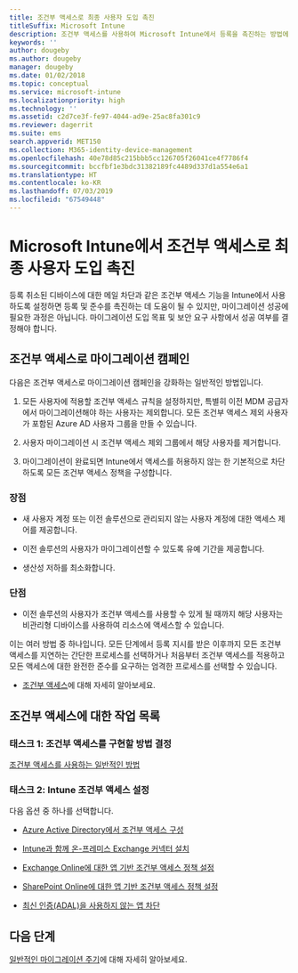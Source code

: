 ```yaml
---
title: 조건부 액세스로 최종 사용자 도입 촉진
titleSuffix: Microsoft Intune
description: 조건부 액세스를 사용하여 Microsoft Intune에서 등록을 촉진하는 방법에 대해 알아봅니다.
keywords: ''
author: dougeby
ms.author: dougeby
manager: dougeby
ms.date: 01/02/2018
ms.topic: conceptual
ms.service: microsoft-intune
ms.localizationpriority: high
ms.technology: ''
ms.assetid: c2d7ce3f-fe97-4044-ad9e-25ac8fa301c9
ms.reviewer: dagerrit
ms.suite: ems
search.appverid: MET150
ms.collection: M365-identity-device-management
ms.openlocfilehash: 40e78d85c215bbb5cc126705f26041ce4f7786f4
ms.sourcegitcommit: bccfbf1e3bdc31382189fc4489d337d1a554e6a1
ms.translationtype: HT
ms.contentlocale: ko-KR
ms.lasthandoff: 07/03/2019
ms.locfileid: "67549448"
---
```

# <a name="drive-end-user-adoption-with-conditional-access-in-microsoft-intune"></a>Microsoft Intune에서 조건부 액세스로 최종 사용자 도입 촉진

등록 취소된 디바이스에 대한 메일 차단과 같은 조건부 액세스 기능을 Intune에서 사용하도록 설정하면 등록 및 준수를 촉진하는 데 도움이 될 수 있지만, 마이그레이션 성공에 필요한 과정은 아닙니다. 마이그레이션 도입 목표 및 보안 요구 사항에서 성공 여부를 결정해야 합니다.

## <a name="migration-campaign-with-conditional-access"></a>조건부 액세스로 마이그레이션 캠페인

다음은 조건부 액세스로 마이그레이션 캠페인을 강화하는 일반적인 방법입니다.

1. 모든 사용자에 적용할 조건부 액세스 규칙을 설정하지만, 특별히 이전 MDM 공급자에서 마이그레이션해야 하는 사용자는 제외합니다. 모든 조건부 액세스 제외 사용자가 포함된 Azure AD 사용자 그룹을 만들 수 있습니다.

2. 사용자 마이그레이션 시 조건부 액세스 제외 그룹에서 해당 사용자를 제거합니다.

3. 마이그레이션이 완료되면 Intune에서 액세스를 허용하지 않는 한 기본적으로 차단하도록 모든 조건부 액세스 정책을 구성합니다.

### <a name="advantages"></a>장점

- 새 사용자 계정 또는 이전 솔루션으로 관리되지 않는 사용자 계정에 대한 액세스 제어를 제공합니다.

- 이전 솔루션의 사용자가 마이그레이션할 수 있도록 유예 기간을 제공합니다.

- 생산성 저하를 최소화합니다.

### <a name="disadvantages"></a>단점

- 이전 솔루션의 사용자가 조건부 액세스를 사용할 수 있게 될 때까지 해당 사용자는 비관리형 디바이스를 사용하여 리소스에 액세스할 수 있습니다.


이는 여러 방법 중 하나입니다. 모든 단계에서 등록 지시를 받은 이후까지 모든 조건부 액세스를 지연하는 간단한 프로세스를 선택하거나 처음부터 조건부 액세스를 적용하고 모든 액세스에 대한 완전한 준수를 요구하는 엄격한 프로세스를 선택할 수 있습니다.

- [조건부 액세스](conditional-access.md)에 대해 자세히 알아보세요.

## <a name="task-list-for-conditional-access"></a>조건부 액세스에 대한 작업 목록

### <a name="task-1-decide-how-you-are-going-to-implement-conditional-access"></a>태스크 1: 조건부 액세스를 구현할 방법 결정

[조건부 액세스를 사용하는 일반적인 방법](conditional-access-intune-common-ways-use.md)

### <a name="task-2-set-up-intune-conditional-access"></a>태스크 2: Intune 조건부 액세스 설정

다음 옵션 중 하나를 선택합니다.

- [Azure Active Directory에서 조건부 액세스 구성](https://docs.microsoft.com/azure/active-directory/active-directory-conditional-access-azure-portal)

- [Intune과 함께 온-프레미스 Exchange 커넥터 설치](exchange-connector-install.md)

- [Exchange Online에 대한 앱 기반 조건부 액세스 정책 설정](app-based-conditional-access-intune-create.md)

- [SharePoint Online에 대한 앱 기반 조건부 액세스 정책 설정](app-based-conditional-access-intune-create.md)

- [최신 인증(ADAL)을 사용하지 않는 앱 차단](app-modern-authentication-block.md)

## <a name="next-steps"></a>다음 단계

[일반적인 마이그레이션 주기](migration-guide-cycle.md)에 대해 자세히 알아보세요.
